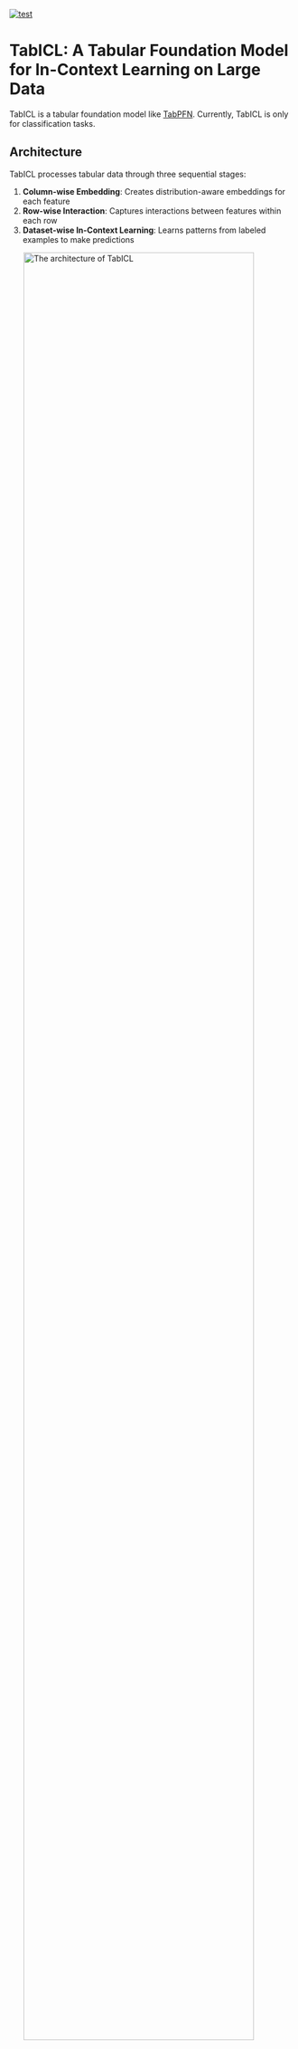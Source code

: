 [![test](https://github.com/soda-inria/tabicl/actions/workflows/testing.yml/badge.svg)](https://github.com/soda-inria/tabicl/actions/workflows/testing.yml)

# TabICL: A Tabular Foundation Model for In-Context Learning on Large Data

TabICL is a tabular foundation model like [TabPFN](https://www.nature.com/articles/s41586-024-08328-6). Currently, TabICL is only for classification tasks.


## Architecture

TabICL processes tabular data through three sequential stages:

1. **Column-wise Embedding**: Creates distribution-aware embeddings for each feature
2. **Row-wise Interaction**: Captures interactions between features within each row
3. **Dataset-wise In-Context Learning**: Learns patterns from labeled examples to make predictions

<img src="./figures/architecture.png" width="90%" alt="The architecture of TabICL" style="display: block; margin: auto;">

## Installation

```bash
pip install tabicl
```

## Usage

### Basic Usage

```python
from tabicl import TabICLClassifier

clf = TabICLClassifier()
clf.fit(X_train, y_train)  # this is cheap
clf.predict(X_test)  # in-context learning happens here
```

The code above will automatically download the pre-trained checkpoint (~100MB) from Hugging Face Hub on first use and choose a GPU if available.

### Advanced Configuration

TabICL offers a set of parameters to customize its behavior. The following example shows all available parameters with their default values and brief descriptions:

```python
from tabicl import TabICLClassifier

clf = TabICLClassifier(
  n_estimators=32,                  # number of ensemble members
  norm_methods=["none", "power"],   # normalization methods to try
  feat_shuffle_method="latin",      # feature permutation strategy
  class_shift=True,                 # whether to apply cyclic shifts to class labels
  outlier_threshold=4.0,            # z-score threshold for outlier detection and clipping
  softmax_temperature=0.9,          # controls prediction confidence
  average_logits=True,              # whether ensemble averaging is done on logits or probabilities
  use_hierarchical=True,            # enable hierarchical classification for datasets with many classe
  batch_size=8,                     # process this many ensemble members together (reduce RAM usage)
  use_amp=True,                     # use automatic mixed precision for faster inference
  model_path=None,                  # where the model checkpoint is stored
  allow_auto_download=True,         # whether automatic download to the specified path is allowed
  device='cpu',                     # specify device for inference
  random_state=42,                  # random seed for reproducibility
  verbose=False                     # print detailed information during inference
)
```

## Memory-Efficient Inference

TabICL includes memory management to handle large datasets:

- **Memory Profiling**: Built-in memory estimators for different components of the model
- **Batch Size Estimation**: Dynamically determines optimal batch sizes based on available GPU memory
- **CPU Offloading**: Automatically offloads intermediate results to CPU when beneficial
- **OOM Recovery**: Recovers gracefully from out-of-memory errors by reducing batch size

## Preprocessing

If the input `X` to TabICL is a pandas DataFrame, TabICL will automatically:
- Detect and ordinal encode categorical columns (including string, object, category, and boolean types)
- Create a separate category for missing values in categorical features
- Perform mean imputation for missing numerical values (encoded as NaN)

If the input `X` is a numpy array, TabICL assumes that ordinal encoding and missing value imputation have already been performed.

For both input types, TabICL applies additional preprocessing:
- Outlier detection and removal
- Feature scaling and normalization
- Feature shuffling for ensemble diversity

---

## Key Features and Considerations:

- **Number of samples**:
  - TabICL is pretrained on datasets with up to 60K samples.
  - TabICL can handle datasets beyond 100K samples thanks to memory-efficient inference.
  - TabPFN (v2) is on average better than TabICL on small datasets with <10K samples, while TabICL is better on larger datasets.
  - Classical methods may catch up with TabICL at around 40K samples but they are much slower due to extensive hyperparameter tuning.

<div style="margin-top: 30px;"></div>
<img src="./figures/perf_wrt_samples.png" width="80%" alt="Ranking vs. number of samples" style="display: block; margin: auto;">
<div style="margin-top: 30px;"></div>

- **Number of features**:
  - TabICL is pretrained on datasets with up to 100 features.
  - TabICL can accommodate any number of features theoretically.

- **Number of classes**: 
  - TabICL is pretrained on datasets with up to 10 classes, so it natively supports a maximum of 10 classes.
  - However, TabICL can handle any number of classes thanks to its in-built hierarchical classification.

- **Inference speed**:
  - Like TabPFN, `fit()` does minimal work while `predict()` runs the full model
  - At the same `n_estimators`, TabICL is usually 1x-5x faster than TabPFN
  - TabICL benefits more from larger `n_estimators`, hence the default of 32
  - Automatic mixed precision (AMP) provides further speed improvements on compatible GPUs

- **No tuning required**: TabICL produces good predictions without hyperparameter tuning, unlike classical methods that require extensive tuning for optimal performance.

## Performance

TabICL has achieved excellent results on the [TALENT](https://github.com/qile2000/LAMDA-TALENT) benchmark.

<img src="./figures/performance.png" width="100%" alt="Performance on TALENT" style="display: block; margin: auto;">
<div style="margin-top: 30px;"></div>

## Code Availability

This repository currently only contains the inference code for TabICL. The pretraining code will probably be released in the future.

## Citation
If you use TabICL for research purposes, 
please cite our **[paper](https://arxiv.org/abs/2502.05564)**:
```bibtex
@article{qu2025tabicl,
  title={TabICL: A Tabular Foundation Model for In-Context Learning on Large Data},
  author={Qu, Jingang and Holzm{\"u}ller, David and Varoquaux, Ga{\"e}l and Morvan, Marine Le},
  journal={arXiv preprint arXiv:2502.05564},
  year={2025}
}
```

## Contributors

- [Jingang Qu](https://github.com/jingangQu)
- [David Holzmüller](https://github.com/dholzmueller)
- [Marine Le Morvan](https://github.com/marineLM)
